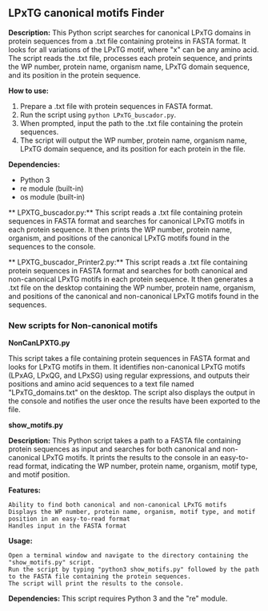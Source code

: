 ##  LPxTG canonical motifs Finder

**Description:** This Python script searches for canonical LPxTG domains in protein sequences from a .txt file containing proteins in FASTA format. It looks for all variations of the LPxTG motif, where "x" can be any amino acid. The script reads the .txt file, processes each protein sequence, and prints the WP number, protein name, organism name, LPxTG domain sequence, and its position in the protein sequence.

**How to use:**
1. Prepare a .txt file with protein sequences in FASTA format.
2. Run the script using `python LPxTG_buscador.py`.
3. When prompted, input the path to the .txt file containing the protein sequences.
4. The script will output the WP number, protein name, organism name, LPxTG domain sequence, and its position for each protein in the file.

**Dependencies:**
- Python 3
- re module (built-in)
- os module (built-in)

**  LPXTG_buscador.py:**
    This script reads a .txt file containing protein sequences in FASTA format and searches for canonical LPxTG motifs in each protein sequence. It then prints the WP number, protein name, organism, and positions of the canonical LPxTG motifs found in the sequences to the console.

** LPXTG_buscador_Printer2.py:**
    This script reads a .txt file containing protein sequences in FASTA format and searches for both canonical and non-canonical LPxTG motifs in each protein sequence. It then generates a .txt file on the desktop containing the WP number, protein name, organism, and positions of the canonical and non-canonical LPxTG motifs found in the sequences.

### New scripts for Non-canonical motifs

**NonCanLPXTG.py**

This script takes a file containing protein sequences in FASTA format and looks for LPxTG motifs in them. It identifies non-canonical LPxTG motifs (LPxAG, LPxQG, and LPxSG) using regular expressions, and outputs their positions and amino acid sequences to a text file named "LPxTG_domains.txt" on the desktop. The script also displays the output in the console and notifies the user once the results have been exported to the file.

**show_motifs.py**

**Description:**
This Python script takes a path to a FASTA file containing protein sequences as input and searches for both canonical and non-canonical LPxTG motifs. It prints the results to the console in an easy-to-read format, indicating the WP number, protein name, organism, motif type, and motif position.

**Features:**

    Ability to find both canonical and non-canonical LPxTG motifs
    Displays the WP number, protein name, organism, motif type, and motif position in an easy-to-read format
    Handles input in the FASTA format

**Usage:**

    Open a terminal window and navigate to the directory containing the "show_motifs.py" script.
    Run the script by typing "python3 show_motifs.py" followed by the path to the FASTA file containing the protein sequences.
    The script will print the results to the console.

**Dependencies:**
This script requires Python 3 and the "re" module.
